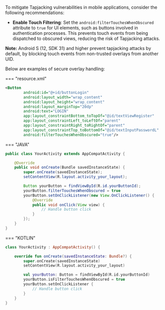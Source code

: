 To mitigate Tapjacking vulnerabilities in mobile applications, consider the following recommendations:

* **Enable Touch Filtering**: Set the `android:filterTouchesWhenObscured` attribute to `true` for UI elements, such as buttons involved in authentication processes. This prevents touch events from being dispatched to obscured views, reducing the risk of Tapjacking attacks.

**Note:** Android S (12, SDK 31) and higher prevent tapjacking attacks by default, by blocking touch events from non-trusted overlays from another UID.


Below are examples of secure overlay handling:


=== "resource.xml"
  ```xml
  <Button
          android:id="@+id/buttonLogin"
          android:layout_width="wrap_content"
          android:layout_height="wrap_content"
          android:layout_marginTop="20dp"
          android:text="LOGIN"
          app:layout_constraintBottom_toTopOf="@id/textViewRegister"
          app:layout_constraintLeft_toLeftOf="parent"
          app:layout_constraintRight_toRightOf="parent"
          app:layout_constraintTop_toBottomOf="@id/textInputPasswordL"
          android:filterTouchesWhenObscured="true"/>
  ```

=== "JAVA"
  ```java
  public class YourActivity extends AppCompatActivity {
  
      @Override
      public void onCreate(Bundle savedInstanceState) {
          super.onCreate(savedInstanceState);
          setContentView(R.layout.activity_your_layout);
  
          Button yourButton = findViewById(R.id.yourButtonId);
          yourButton.filterTouchesWhenObscured = true
          yourButton.setOnClickListener(new View.OnClickListener() {
              @Override
              public void onClick(View view) {
                  // Handle button click
              }
          });
      }
  }
  ```

=== "KOTLIN"
  ```kotlin
  class YourActivity : AppCompatActivity() {
  
      override fun onCreate(savedInstanceState: Bundle?) {
          super.onCreate(savedInstanceState)
          setContentView(R.layout.activity_your_layout)
  
          val yourButton: Button = findViewById(R.id.yourButtonId)
          yourButton.isFilterTouchesWhenObscured = true
          yourButton.setOnClickListener {
              // Handle button click
          }
      }
  }
  ```
